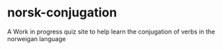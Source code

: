 # norsk-conjugation
A Work in progress quiz site to help learn the conjugation of verbs in the norweigan language
